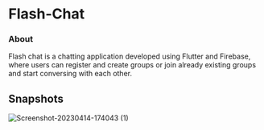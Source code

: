 # Flash-Chat
### About
Flash chat is a chatting application developed using Flutter and Firebase, where users can register and create groups or join already existing groups and start conversing with each other.

## Snapshots
![Screenshot-20230414-174043 (1)](https://user-images.githubusercontent.com/111676644/232043264-b014b1f1-57c0-4822-8253-367fbd959d85.jpg)


